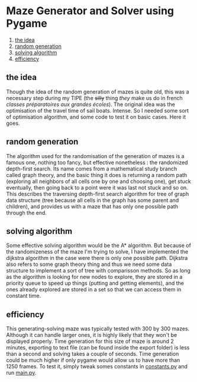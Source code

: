 # Maze Generator and Solver using Pygame
1. [the idea](#the-idea)
2. [random generation](#random-generation)
3. [solving algorithm](#solving-algorithm)
4. [efficiency](#efficiency)

## the idea
Though the idea of the random generation of mazes is quite old, this was a necessary step during my TIPE (the ~~silly~~ thing *they* make us do in french *classes préparatoires aux grandes écoles*). The original idea was the optimisation of the travel time of sail boats. Intense. So I needed some sort of optimisation algorithm, and some code to test it on basic cases. Here it goes.

## random generation
The algorithm used for the randomisation of the generation of mazes is a famous one, nothing too fancy, but effective nonetheless : the randomized depth-first search. Its name comes from a mathematical study branch called graph theory, and the basic thing it does is returning a random path (exploring all neighbors of all cells one by one and choosing one), get stuck eventually, then going back to a point were it was last not stuck and so on. This describes the traversing depth-first search algorithm for tree of graph data structure (tree because all cells in the graph has some parent and children), and provides us with a maze that has only one possible path through the end.

## solving algorithm
Some effective solving algorithm would be the A* algorithm. But because of the randomizeness of the maze I'm trying to solve, I have implemented the dijkstra algorithm in the case were there is only one possible path. Dijkstra also refers to some graph theory thing and thus we need some data structure to implement a sort of tree with comparisson methods. So as long as the algorithm is looking for new nodes to explore, they are stored in a priority queue to speed up things (putting and getting elements), and the ones already explored are stored in a set so that we can access them in constant time.

## efficiency
This generating-solving maze was typically tested with 300 by 300 mazes. Although it can handle larger ones, it is highly likely that they won't be displayed properly. Time generation for this size of maze is around 2 minutes, exporting to text file (can be found inside the export folder) is less than a second and solving takes a couple of seconds. Time generation could be much higher if only pygame would allow us to have more than 1250 frames. To test it, simply tweak somes constants in [constants.py](constants.py) and run [main.py](main.py).